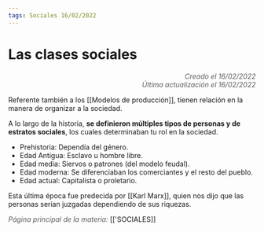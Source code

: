 ```yaml
---
tags: Sociales 16/02/2022
---
```


# Las clases sociales
<div style="text-align: right; opacity: 0.7; font-style: italic;">Creado el 16/02/2022</div>
<div style="text-align: right; opacity: 0.7; font-style: italic;">Última actualización el 16/02/2022</div>

Referente también a los [[Modelos de producción]], tienen relación en la manera de organizar a la sociedad.

A lo largo de la historia, **se definieron múltiples tipos de personas y de estratos sociales**, los cuales determinaban tu rol en la sociedad.

- Prehistoria: Dependía del género.
- Edad Antigua: Esclavo u hombre libre.
- Edad media: Siervos o patrones (del modelo feudal).
- Edad moderna: Se diferenciaban los comerciantes y el resto del pueblo.
- Edad actual: Capitalista o proletario.

Esta última época fue predecida por [[Karl Marx]], quien nos dijo que las personas serían juzgadas dependiendo de sus riquezas.

<span style="opacity: 0.7; font-style: italic;">Página principal de la materia:</span> [['SOCIALES]]